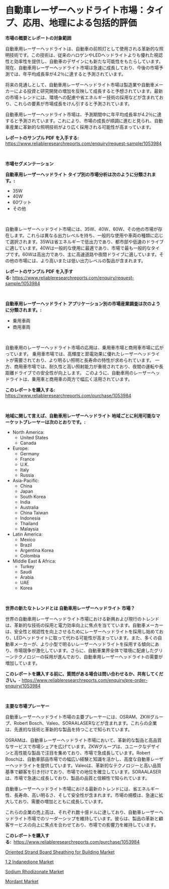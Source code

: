 <p><h1>自動車レーザーヘッドライト市場：タイプ、応用、地理による包括的評価</h1></p><p><strong>市場の概要とレポートの対象範囲</strong></p>
<p><p>自動車用レーザーヘッドライトは、自動車の前照灯として使用される革新的な照明技術です。この技術は、従来のハロゲンやLEDヘッドライトよりも優れた視認性と効率性を提供し、自動車のデザインにも新たな可能性をもたらしています。現在、自動車用レーザーヘッドライト市場は急速に成長しており、今後の市場予測では、年平均成長率が4.2％に達すると予測されています。</p><p>将来の見通しとして、自動車用レーザーヘッドライト市場は製造業や自動車メーカーによる投資と研究開発の増加を反映して成長すると予想されています。最新の市場トレンドには、環境への配慮や省エネルギー技術の採用などが含まれており、これらの要素が市場成長をけん引すると予測されています。</p><p>自動車用レーザーヘッドライト市場は、予測期間中に年平均成長率が4.2％に達すると予測されています。これにより、市場の成長が順調に進むと見られ、自動車産業に革新的な照明技術がより広く採用される可能性が高まっています。</p></p>
<p><strong>レポートのサンプル PDF を入手する:</strong> <a href="https://www.reliableresearchreports.com/enquiry/request-sample/1053984">https://www.reliableresearchreports.com/enquiry/request-sample/1053984</a></p>
<p>&nbsp;</p>
<p><strong>市場セグメンテーション</strong></p>
<p><strong>自動車用レーザーヘッドライト タイプ別の市場分析は次のように分類されます。:</strong></p>
<p><ul><li>35W</li><li>40W</li><li>60ワット</li><li>その他</li></ul></p>
<p>&nbsp;</p>
<p><p>自動車レーザーヘッドライト市場には、35W、40W、60W、その他の市場が存在します。これらは異なる出力レベルを持ち、一般的な使用や車両の種類に応じて選択されます。35Wは省エネルギーで低出力であり、都市部や低速のドライブに適しています。40Wは一般的な使用に最適であり、市場で最も一般的なタイプです。60Wは高出力であり、主に高速道路や夜間ドライブに適しています。その他の市場には、より高いまたは低い出力レベルの製品が含まれます。</p></p>
<p><strong>レポートのサンプル PDF を入手する:</strong>&nbsp;<a href="https://www.reliableresearchreports.com/enquiry/request-sample/1053984">https://www.reliableresearchreports.com/enquiry/request-sample/1053984</a></p>
<p>&nbsp;</p>
<p><strong> 自動車用レーザーヘッドライト アプリケーション別の市場産業調査は次のように分類されます。:</strong></p>
<p><ul><li>乗用車両</li><li>商用車両</li></ul></p>
<p>&nbsp;</p>
<p><p>自動車用のレーザーヘッドライト市場の応用は、乗用車市場と商用車市場に広がっています。 乗用車市場では、高輝度と節電効果に優れたレーザーヘッドライトが需要されており、より明るい照明と長寿命の特性が求められています。 一方、商用車市場では、耐久性と高い照射能力が重視されており、夜間の運転や長距離ドライブでの安全性が向上します。 このように、自動車用のレーザーヘッドライトは、乗用車と商用車の両方で幅広く活用されています。</p></p>
<p><strong>このレポートを購入する:</strong>&nbsp; <a href="https://www.reliableresearchreports.com/purchase/1053984">https://www.reliableresearchreports.com/purchase/1053984</a></p>
<p>&nbsp;</p>
<p><strong>地域に関して言えば、自動車用レーザーヘッドライト 地域ごとに利用可能なマーケットプレーヤーは次のとおりです。:</strong></p>
<p><ul>
    <li>
        North America:
        <ul>
            <li>United States</li>
            <li>Canada</li>
        </ul>
    </li>
    <li>
        Europe:
        <ul>
            <li>Germany</li>
            <li>France</li>
            <li>U.K.</li>
            <li>Italy</li>
            <li>Russia</li>
        </ul>
    </li>
    <li>
        Asia-Pacific:
        <ul>
            <li>China</li>
            <li>Japan</li>
            <li>South Korea</li>
            <li>India</li>
            <li>Australia</li>
            <li>China Taiwan</li>
            <li>Indonesia</li>
            <li>Thailand</li>
            <li>Malaysia</li>
        </ul>
    </li>
    <li>
        Latin America:
        <ul>
            <li>Mexico</li>
            <li>Brazil</li>
            <li>Argentina Korea</li>
            <li>Colombia</li>
        </ul>
    </li>
    <li>
        Middle East & Africa:
        <ul>
            <li>Turkey</li>
            <li>Saudi</li>
            <li>Arabia</li>
            <li>UAE</li>
            <li>Korea</li>
        </ul>
    </li>
    </ul></p>
<p>&nbsp;</p>
<p><strong>世界の新たなトレンドとは 自動車用レーザーヘッドライト 市場？</strong></p>
<p><p>世界の自動車用レーザーヘッドライト市場における新興および現行のトレンドは、革新的な技術の採用と電力効率向上に焦点を当てています。自動車メーカーは、安全性と視認性を向上させるためにレーザーヘッドライトを採用し始めており、LEDヘッドライトに取って代わる可能性が高まっています。また、多くの自動車メーカーが、より小型で明るいレーザーヘッドライトを採用する傾向にあり、市場競争が激化しています。さらに、自動車業界全体で環境に配慮したグリーンテクノロジーの採用が進んでおり、自動車用レーザーヘッドライトの需要が増加しています。</p></p>
<p><strong>このレポートを購入する前に、質問がある場合は問い合わせるか、共有してください。</strong>- <a href="https://www.reliableresearchreports.com/enquiry/pre-order-enquiry/1053984">https://www.reliableresearchreports.com/enquiry/pre-order-enquiry/1053984</a></p>
<p>&nbsp;</p>
<p><strong>主要な市場プレーヤー</strong></p>
<p><p>自動車レーザーヘッドライト市場の主要プレーヤーには、OSRAM、ZKWグループ、Robert Bosch、Valeo、SORAALASERなどが含まれます。これらの企業は、先進的な技術と革新的な製品を持つことで知られています。</p><p>OSRAMは、自動車レーザーヘッドライト市場において、革新的な製品と高品質なサービスで市場シェアを広げています。ZKWグループは、ユニークなデザインと高性能な製品で注目を集めており、市場で急成長しています。Robert Boschは、自動車部品市場での幅広い経験と知識を活かし、高度な自動車レーザーヘッドライトを提供しています。Valeoは、革新的なテクノロジーと高い品質基準で顧客を引き付けており、市場での地位を確立しています。SORAALASERは、市場で急速に成長しており、製品の品質と信頼性で知られています。</p><p>自動車レーザーヘッドライト市場における最新のトレンドには、省エネルギー性、長寿命、高い明るさ、そして安全性が含まれます。市場の規模は、急速に拡大しており、需要の増加とともに成長しています。</p><p>これらの企業の売上高は、それぞれ数十億ドルに達しており、自動車レーザーヘッドライト市場でのリーダーシップを維持しています。彼らは、製品の革新と顧客サービスの向上に焦点を合わせており、市場での影響力を維持しています。</p></p>
<p><strong>このレポートを購入する:</strong>&nbsp;&nbsp;<a href="https://www.reliableresearchreports.com/purchase/1053984">https://www.reliableresearchreports.com/purchase/1053984</a></p>
<p><p><a href="https://view.publitas.com/reportprime-1/oriented-strand-board-sheathing-for-building-market-research-report-provides-critical-insights-that-can-help-shape-business-development-and-investment-strategies/">Oriented Strand Board Sheathing for Building Market</a></p><p><a href="https://scarlet-rocket-c63.notion.site/1-2-Indanedione-Market-Research-Report-Provides-Critical-Insights-that-can-help-Shape-Business-Devel-53a20122454944e09e873523a56381a2">1,2 Indanedione Market</a></p><p><a href="https://github.com/johnbach50/Market-Research-Report-List-2/blob/main/sodium-rhodizonate-market.md">Sodium Rhodizonate Market</a></p><p><a href="https://github.com/pjcfca/Market-Research-Report-List-1/blob/main/mordant-market.md">Mordant Market</a></p></p>